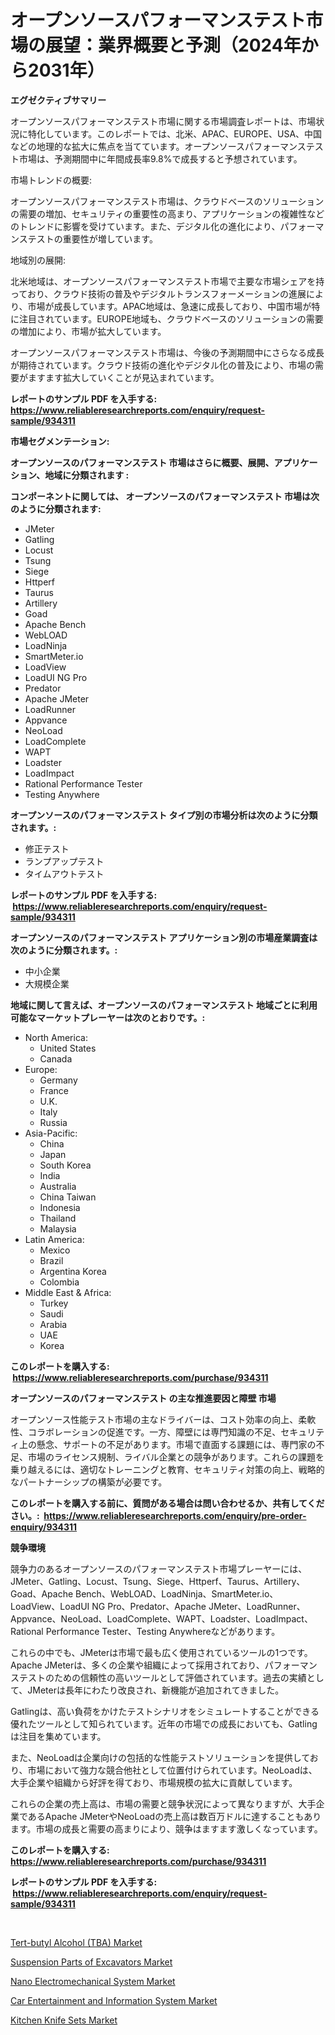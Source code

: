 <p><h1>オープンソースパフォーマンステスト市場の展望：業界概要と予測（2024年から2031年）</h1></p><p><strong>エグゼクティブサマリー</strong></p>
<p><p>オープンソースパフォーマンステスト市場に関する市場調査レポートは、市場状況に特化しています。このレポートでは、北米、APAC、EUROPE、USA、中国などの地理的な拡大に焦点を当てています。オープンソースパフォーマンステスト市場は、予測期間中に年間成長率9.8%で成長すると予想されています。</p><p>市場トレンドの概要:</p><p>オープンソースパフォーマンステスト市場は、クラウドベースのソリューションの需要の増加、セキュリティの重要性の高まり、アプリケーションの複雑性などのトレンドに影響を受けています。また、デジタル化の進化により、パフォーマンステストの重要性が増しています。</p><p>地域別の展開:</p><p>北米地域は、オープンソースパフォーマンステスト市場で主要な市場シェアを持っており、クラウド技術の普及やデジタルトランスフォーメーションの進展により、市場が成長しています。APAC地域は、急速に成長しており、中国市場が特に注目されています。EUROPE地域も、クラウドベースのソリューションの需要の増加により、市場が拡大しています。</p><p>オープンソースパフォーマンステスト市場は、今後の予測期間中にさらなる成長が期待されています。クラウド技術の進化やデジタル化の普及により、市場の需要がますます拡大していくことが見込まれています。</p></p>
<p><strong>レポートのサンプル PDF を入手する: <a href="https://www.reliableresearchreports.com/enquiry/request-sample/934311">https://www.reliableresearchreports.com/enquiry/request-sample/934311</a></strong></p>
<p><strong>市場セグメンテーション:</strong></p>
<p><strong> オープンソースのパフォーマンステスト 市場はさらに概要、展開、アプリケーション、地域に分類されます :</strong></p>
<p><strong>コンポーネントに関しては、 オープンソースのパフォーマンステスト 市場は次のように分類されます: &nbsp;</strong></p>
<p><ul><li>JMeter</li><li>Gatling</li><li>Locust</li><li>Tsung</li><li>Siege</li><li>Httperf</li><li>Taurus</li><li>Artillery</li><li>Goad</li><li>Apache Bench</li><li>WebLOAD</li><li>LoadNinja</li><li>SmartMeter.io</li><li>LoadView</li><li>LoadUI NG Pro</li><li>Predator</li><li>Apache JMeter</li><li>LoadRunner</li><li>Appvance</li><li>NeoLoad</li><li>LoadComplete</li><li>WAPT</li><li>Loadster</li><li>LoadImpact</li><li>Rational Performance Tester</li><li>Testing Anywhere</li></ul></p>
<p><strong> オープンソースのパフォーマンステスト タイプ別の市場分析は次のように分類されます。:</strong></p>
<p><ul><li>修正テスト</li><li>ランプアップテスト</li><li>タイムアウトテスト</li></ul></p>
<p><strong>レポートのサンプル PDF を入手する: &nbsp;<a href="https://www.reliableresearchreports.com/enquiry/request-sample/934311">https://www.reliableresearchreports.com/enquiry/request-sample/934311</a></strong></p>
<p><strong> オープンソースのパフォーマンステスト アプリケーション別の市場産業調査は次のように分類されます。:</strong></p>
<p><ul><li>中小企業</li><li>大規模企業</li></ul></p>
<p><strong>地域に関して言えば、オープンソースのパフォーマンステスト 地域ごとに利用可能なマーケットプレーヤーは次のとおりです。:</strong></p>
<p><ul>
    <li>
        North America:
        <ul>
            <li>United States</li>
            <li>Canada</li>
        </ul>
    </li>
    <li>
        Europe:
        <ul>
            <li>Germany</li>
            <li>France</li>
            <li>U.K.</li>
            <li>Italy</li>
            <li>Russia</li>
        </ul>
    </li>
    <li>
        Asia-Pacific:
        <ul>
            <li>China</li>
            <li>Japan</li>
            <li>South Korea</li>
            <li>India</li>
            <li>Australia</li>
            <li>China Taiwan</li>
            <li>Indonesia</li>
            <li>Thailand</li>
            <li>Malaysia</li>
        </ul>
    </li>
    <li>
        Latin America:
        <ul>
            <li>Mexico</li>
            <li>Brazil</li>
            <li>Argentina Korea</li>
            <li>Colombia</li>
        </ul>
    </li>
    <li>
        Middle East & Africa:
        <ul>
            <li>Turkey</li>
            <li>Saudi</li>
            <li>Arabia</li>
            <li>UAE</li>
            <li>Korea</li>
        </ul>
    </li>
    </ul></p>
<p><strong>このレポートを購入する: &nbsp;<a href="https://www.reliableresearchreports.com/purchase/934311">https://www.reliableresearchreports.com/purchase/934311</a></strong></p>
<p><strong>オープンソースのパフォーマンステスト の主な推進要因と障壁 市場</strong></p>
<p><p>オープンソース性能テスト市場の主なドライバーは、コスト効率の向上、柔軟性、コラボレーションの促進です。一方、障壁には専門知識の不足、セキュリティ上の懸念、サポートの不足があります。市場で直面する課題には、専門家の不足、市場のライセンス規制、ライバル企業との競争があります。これらの課題を乗り越えるには、適切なトレーニングと教育、セキュリティ対策の向上、戦略的なパートナーシップの構築が必要です。</p></p>
<p><strong>このレポートを購入する前に、質問がある場合は問い合わせるか、共有してください。:&nbsp; <a href="https://www.reliableresearchreports.com/enquiry/pre-order-enquiry/934311">https://www.reliableresearchreports.com/enquiry/pre-order-enquiry/934311</a></strong></p>
<p><strong>競争環境</strong></p>
<p><p>競争力のあるオープンソースのパフォーマンステスト市場プレーヤーには、JMeter、Gatling、Locust、Tsung、Siege、Httperf、Taurus、Artillery、Goad、Apache Bench、WebLOAD、LoadNinja、SmartMeter.io、LoadView、LoadUI NG Pro、Predator、Apache JMeter、LoadRunner、Appvance、NeoLoad、LoadComplete、WAPT、Loadster、LoadImpact、Rational Performance Tester、Testing Anywhereなどがあります。</p><p>これらの中でも、JMeterは市場で最も広く使用されているツールの1つです。Apache JMeterは、多くの企業や組織によって採用されており、パフォーマンステストのための信頼性の高いツールとして評価されています。過去の実績として、JMeterは長年にわたり改良され、新機能が追加されてきました。</p><p>Gatlingは、高い負荷をかけたテストシナリオをシミュレートすることができる優れたツールとして知られています。近年の市場での成長においても、Gatlingは注目を集めています。</p><p>また、NeoLoadは企業向けの包括的な性能テストソリューションを提供しており、市場において強力な競合他社として位置付けられています。NeoLoadは、大手企業や組織から好評を得ており、市場規模の拡大に貢献しています。</p><p>これらの企業の売上高は、市場の需要と競争状況によって異なりますが、大手企業であるApache JMeterやNeoLoadの売上高は数百万ドルに達することもあります。市場の成長と需要の高まりにより、競争はますます激しくなっています。</p></p>
<p><strong>このレポートを購入する: &nbsp; <a href="https://www.reliableresearchreports.com/purchase/934311">https://www.reliableresearchreports.com/purchase/934311</a></strong></p>
<p><strong>レポートのサンプル PDF を入手する: &nbsp;<a href="https://www.reliableresearchreports.com/enquiry/request-sample/934311">https://www.reliableresearchreports.com/enquiry/request-sample/934311</a></strong><strong></strong></p>
<p>&nbsp;</p>
<p><p><a href="https://five-trouble-98a.notion.site/Tert-butyl-Alcohol-TBA-Market-Dynamics-2024-2031-Also-about-Its-Market-Trends-Projections-and-O-8424e53882b647cf9e0f577105f6e344">Tert-butyl Alcohol (TBA) Market</a></p><p><a href="https://nifty-kite-d51.notion.site/Global-Suspension-Parts-of-Excavators-Market-by-Types-Applications-and-Major-Players-with-Regiona-ea6e27feadf04444b36017cfb60a6fe2">Suspension Parts of Excavators Market</a></p><p><a href="https://github.com/angelajermaine/Market-Research-Report-List-2/blob/main/nano-electromechanical-system-market.md">Nano Electromechanical System Market</a></p><p><a href="https://github.com/beatblasta/Market-Research-Report-List-2/blob/main/car-entertainment-and-information-system-market.md">Car Entertainment and Information System Market</a></p><p><a href="https://view.publitas.com/reportprime-1/decoding-the-kitchen-knife-sets-market-a-deep-dive-into-the-latest-market-trends-market-segmentation-and-competitive-analysis/">Kitchen Knife Sets Market</a></p></p>